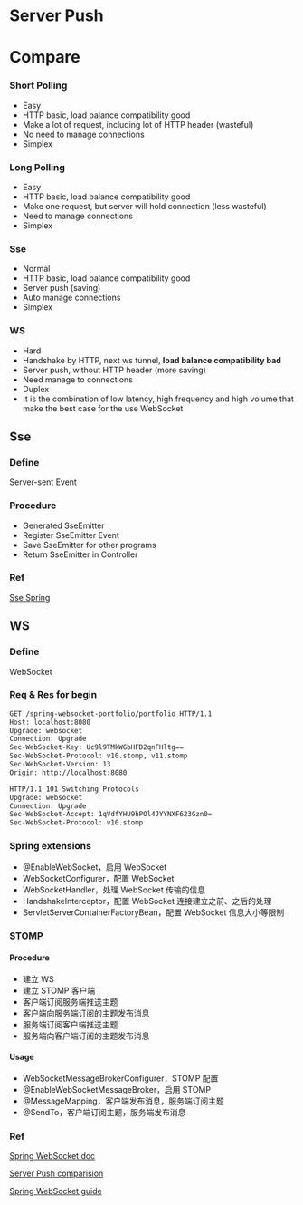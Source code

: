 # Server Push

# Compare 

### Short Polling

- Easy
- HTTP basic, load balance compatibility good
- Make a lot of request, including lot of HTTP header (wasteful)
- No need to manage connections
- Simplex

### Long Polling 

- Easy
- HTTP basic, load balance compatibility good
- Make one request, but server will hold connection (less wasteful)
- Need to manage connections
- Simplex

### Sse

- Normal
- HTTP basic, load balance compatibility good
- Server push (saving)
- Auto manage connections
- Simplex

### WS

- Hard
- Handshake by HTTP, next ws tunnel, **load balance compatibility bad**
- Server push, without HTTP header (more saving)
- Need manage to connections
- Duplex
- It is the combination of low latency, high frequency and high volume that make the best case for the use WebSocket

## Sse

### Define

Server-sent Event

### Procedure

- Generated SseEmitter
- Register SseEmitter Event
- Save SseEmitter for other programs
- Return SseEmitter in Controller

### Ref

[Sse Spring](https://www.jeejava.com/server-sent-events-spring-push-notifications/)

## WS

### Define

WebSocket

### Req & Res for begin

```html
GET /spring-websocket-portfolio/portfolio HTTP/1.1
Host: localhost:8080
Upgrade: websocket
Connection: Upgrade
Sec-WebSocket-Key: Uc9l9TMkWGbHFD2qnFHltg==
Sec-WebSocket-Protocol: v10.stomp, v11.stomp
Sec-WebSocket-Version: 13
Origin: http://localhost:8080
```

```html
HTTP/1.1 101 Switching Protocols
Upgrade: websocket
Connection: Upgrade
Sec-WebSocket-Accept: 1qVdfYHU9hPOl4JYYNXF623Gzn0=
Sec-WebSocket-Protocol: v10.stomp
```

### Spring extensions

- @EnableWebSocket，启用 WebSocket
- WebSocketConfigurer，配置 WebSocket
- WebSocketHandler，处理 WebSocket 传输的信息
- HandshakeInterceptor，配置 WebSocket 连接建立之前、之后的处理
- ServletServerContainerFactoryBean，配置 WebSocket 信息大小等限制

### STOMP

#### Procedure

- 建立 WS
- 建立 STOMP 客户端
- 客户端订阅服务端推送主题
- 客户端向服务端订阅的主题发布消息
- 服务端订阅客户端推送主题
- 服务端向客户端订阅的主题发布消息

#### Usage

- WebSocketMessageBrokerConfigurer，STOMP 配置
- @EnableWebSocketMessageBroker，启用 STOMP
- @MessageMapping，客户端发布消息，服务端订阅主题
- @SendTo，客户端订阅主题，服务端发布消息

### Ref

[Spring WebSocket doc](https://docs.spring.io/spring/docs/5.0.6.RELEASE/spring-framework-reference/web.html#websocket)

[Server Push comparision](https://blog.stanko.io/do-you-really-need-websockets-343aed40aa9b)

[Spring WebSocket guide](http://spring.io/guides/gs/messaging-stomp-websocket)

